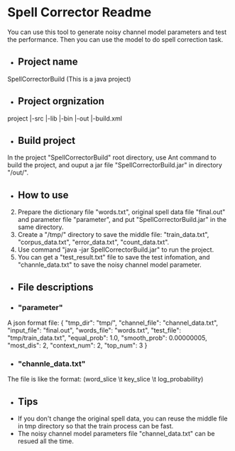 Spell Corrector Readme
======================
You can use this tool to generate noisy channel model parameters and test the performance. Then you can use the model to do spell correction task.

+ ## Project name
SpellCorrectorBuild (This is a java project)

+ ## Project orgnization
project |-src |-lib |-bin |-out |-build.xml

+ ## Build project
In the project "SpellCorrectorBuild" root directory, use Ant command to build the project, and ouput a jar file "SpellCorrectorBuild.jar" in directory "/out/".

+ ## How to use
2. Prepare the dictionary file "words.txt", original spell data file "final.out" and parameter file "parameter", and put "SpellCorrectorBuild.jar" in the same directory.
3. Create a "/tmp/" directory to save the middle file: "train_data.txt", "corpus_data.txt", "error_data.txt", "count_data.txt".
4. Use command "java -jar SpellCorrectorBuild.jar" to run the project.
5. You can get a "test_result.txt" file to save the test infomation, and "channle_data.txt" to save the noisy channel model parameter.

+ ## File descriptions
- ### "parameter"
A json format file:
{
    "tmp_dir": "tmp/",
	"channel_file": "channel_data.txt",
	"input_file": "final.out",
	"words_file": "words.txt",
	"test_file": "tmp/train_data.txt",
	"equal_prob": 1.0,
	"smooth_prob": 0.00000005,
	"most_dis": 2,
	"context_num": 2,
	"top_num": 3
}

- ### "channle_data.txt"
The file is like the format:
(word_slice \t key_slice \t log_probability)

+ ## Tips
+ If you don't change the original spell data, you can reuse the middle file in tmp directory so that the train process can be fast.
+ The noisy channel model parameters file "channel_data.txt" can be resued all the time.




